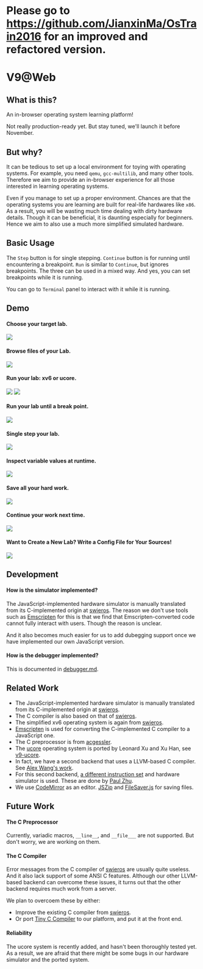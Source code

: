 # Please go to https://github.com/JianxinMa/OsTrain2016 for an improved and refactored version.

# V9@Web

## What is this?

An in-browser operating system learning platform!

Not really production-ready yet. But stay tuned, we'll launch it before November.

## But why?

It can be tedious to set up a local environment for toying with operating systems. For example, you need `qemu`, `gcc-multilib`, and many other tools. Therefore we aim to provide an in-browser experience for all those interested in learning operating systems.

Even if you manage to set up a proper environment. Chances are that the operating systems you are learning are built for real-life hardwares like `x86`. As a result, you will be wasting much time dealing with dirty hardware details. Though it can be beneficial, it is daunting especially for beginners. Hence we aim to also use a much more simplified simulated hardware.

## Basic Usage

The `Step` button is for single stepping. `Continue` button is for running until encountering a breakpoint. `Run` is similar to `Continue`, but ignores breakpoints. The three can be used in a mixed way. And yes, you can set breakpoints while it is running.

You can go to `Terminal` panel to interact with it while it is running.

## Demo

#### Choose your target lab.
![](https://github.com/JianxinMa/v9.js/raw/gh-pages/doc/gif/choose.gif)

#### Browse files of your Lab.
![](https://github.com/JianxinMa/v9.js/raw/gh-pages/doc/gif/browse.gif)

#### Run your lab: xv6 or ucore.
![](https://github.com/JianxinMa/v9.js/raw/gh-pages/doc/gif/xv6run.gif)
![](https://github.com/JianxinMa/v9.js/raw/gh-pages/doc/gif/lab8run.gif)

#### Run your lab until a break point.
![](https://github.com/JianxinMa/v9.js/raw/gh-pages/doc/gif/xv6break.gif)

#### Single step your lab.
![](https://github.com/JianxinMa/v9.js/raw/gh-pages/doc/gif/xv6step.gif)

#### Inspect variable values at runtime.
![](https://github.com/JianxinMa/v9.js/raw/gh-pages/doc/gif/xv6vars.gif)

#### Save all your hard work.
![](https://github.com/JianxinMa/v9.js/raw/gh-pages/doc/gif/xv6save.gif)

#### Continue your work next time.
![](https://github.com/JianxinMa/v9.js/raw/gh-pages/doc/gif/xv6reuse.gif)

#### Want to Create a New Lab? Write a Config File for Your Sources!
![](https://github.com/JianxinMa/v9.js/raw/gh-pages/doc/gif/labcfg.gif)

## Development

#### How is the simulator implemented?

The JavaScript-implemented hardware simulator is manually translated from its C-implemented origin at [swieros](https://github.com/rswier/swieros). The reason we don't use tools such as [Emscripten](http://kripken.github.io/emscripten-site/) for this is that we find that Emscripten-converted code cannot fully interact with users. Though the reason is unclear.

And it also becomes much easier for us to add dubegging support once we have implemented our own JavaScript version.

#### How is the debugger implemented?

This is documented in [debugger.md](https://github.com/JianxinMa/v9.js/blob/gh-pages/doc/debugger.md).

## Related Work

- The JavaScript-implemented hardware simulator is manually translated from its C-implemented origin at [swieros](https://github.com/rswier/swieros).
- The C compiler is also based on that of [swieros](https://github.com/rswier/swieros).
- The simplified xv6 operating system is again from [swieros](https://github.com/rswier/swieros).
- [Emscripten](http://kripken.github.io/emscripten-site/) is used for converting the C-implemented C compiler to a JavaScript one.
- The C preprocessor is from [acgessler](https://github.com/acgessler/cpp.js).
- The [ucore](https://github.com/chyyuu) operating system is ported by Leonard Xu and Xu Han, see [v9-ucore](https://github.com/leopard1/v9-ucore).
- In fact, we have a second backend that uses a LLVM-based C compiler. See [Alex Wang's work](https://github.com/a1exwang/llvm).
- For this second backend, [a different instruction set](https://github.com/paulzfm/alex-machine) and hardware simulator is used. These are done by [Paul Zhu](https://github.com/paulzfm/v9.js). 
- We use [CodeMirror](http://codemirror.net) as an editor. [JSZip](https://github.com/Stuk/jszip) and [FileSaver.js](https://github.com/eligrey/FileSaver.js) for saving files.

## Future Work

#### The C Preprocessor

Currently, variadic macros, ```__line__```, and ```__file___``` are not supported. But don't worry, we are working on them.

#### The C Compiler

Error messages from the C compiler of [swieros](https://github.com/rswier/swieros) are usually quite useless. And it also lack support of some ANSI C features. Although our other LLVM-based backend can overcome these issues, it turns out that the other backend requires much work from a server.

We plan to overcoem these by either:
- Improve the existing C compiler from [swieros](https://github.com/rswier/swieros).
- Or port [Tiny C Compiler](http://bellard.org/tcc/) to our platform, and put it at the front end.

#### Reliability

The ucore system is recently added, and hasn't been thoroughly tested yet. As a result, we are afraid that there might be some bugs in our hardware simulator and the ported system.
